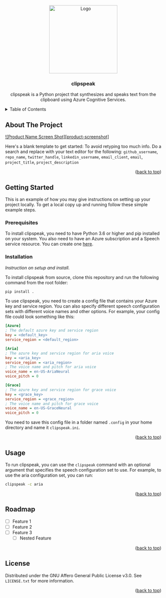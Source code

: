 <!-- Improved compatibility of back to top link: See: https://github.com/othneildrew/Best-README-Template/pull/73 -->
<a name="readme-top"></a>
<!--
*** Thanks for checking out the Best-README-Template. If you have a suggestion
*** that would make this better, please fork the repo and create a pull request
*** or simply open an issue with the tag "enhancement".
*** Don't forget to give the project a star!
*** Thanks again! Now go create something AMAZING! :D
-->


<!--
*** I'm using markdown "reference style" links for readability.
*** Reference links are enclosed in brackets [ ] instead of parentheses ( ).
*** See the bottom of this document for the declaration of the reference variables
*** for contributors-url, forks-url, etc. This is an optional, concise syntax you may use.
*** https://www.markdownguide.org/basic-syntax/#reference-style-links
-->



<!-- PROJECT LOGO -->
<br />
<div align="center">
  <a href="https://github.com/DeadBranches/clipspeak">
    <img src="https://github.com/DeadBranches/clipspeak/assets/56521874/d96fa92c-4c0e-48bd-b908-fd8e9e799678" alt="Logo" width="220" height="220">
  </a>

<h3 align="center">clipspeak</h3>

  <p align="center">
    clipspeak is a Python project that synthesizes and speaks text from the clipboard using Azure Cognitive Services.
  </p>
</div>


<!-- TABLE OF CONTENTS -->
<details>
  <summary>Table of Contents</summary>
  <ol>
    <li>
      <a href="#about-the-project">About The Project</a>
    </li>
    <li>
      <a href="#getting-started">Getting Started</a>
      <ul>
        <li><a href="#prerequisites">Prerequisites</a></li>
        <li><a href="#installation">Installation</a></li>
      </ul>
    </li>
    <li><a href="#usage">Usage</a></li>
    <li><a href="#roadmap">Roadmap</a></li>
    <li><a href="#license">License</a></li>
  </ol>
</details>



<!-- ABOUT THE PROJECT -->
## About The Project

[![Product Name Screen Shot][product-screenshot]](https://example.com)

Here's a blank template to get started: To avoid retyping too much info. Do a search and replace with your text editor for the following: `github_username`, `repo_name`, `twitter_handle`, `linkedin_username`, `email_client`, `email`, `project_title`, `project_description`

<p align="right">(<a href="#readme-top">back to top</a>)</p>



<!-- GETTING STARTED -->
## Getting Started

This is an example of how you may give instructions on setting up your project locally.
To get a local copy up and running follow these simple example steps.

### Prerequisites


To install clipspeak, you need to have Python 3.6 or higher and pip installed on your system. You also need to have an Azure subscription and a Speech service resource. You can create one [here](https://docs.microsoft.com/en-us/azure/cognitive-services/speech-service/get-started).
  
### Installation

_Instruction on setup and install._

To install clipspeak from source, clone this repository and run the following command from the root folder:

```bash
pip install .
```

To use clipspeak, you need to create a config file that contains your Azure key and service region. You can also specify different speech configuration sets with different voice names and other options. For example, your config file could look something like this:

```ini
[Azure]
; The default azure key and service region
key = <default_key>
service_region = <default_region>

[Aria]
; The azure key and service region for aria voice
key = <aria_key>
service_region = <aria_region>
; The voice name and pitch for aria voice
voice_name = en-US-AriaNeural
voice_pitch = 0

[Grace]
; The azure key and service region for grace voice
key = <grace_key>
service_region = <grace_region>
; The voice name and pitch for grace voice
voice_name = en-US-GraceNeural
voice_pitch = 0
```

You need to save this config file in a folder named `.config` in your home directory and name it `clipspeak.ini`.

<p align="right">(<a href="#readme-top">back to top</a>)</p>



<!-- USAGE EXAMPLES -->
## Usage

To run clipspeak, you can use the `clipspeak` command with an optional argument that specifies the speech configuration set to use. For example, to use the aria configuration set, you can run:

```bash
clipspeak -c aria
```
<p align="right">(<a href="#readme-top">back to top</a>)</p>



<!-- ROADMAP -->
## Roadmap

- [ ] Feature 1
- [ ] Feature 2
- [ ] Feature 3
    - [ ] Nested Feature

<p align="right">(<a href="#readme-top">back to top</a>)</p>




<!-- LICENSE -->
## License

Distributed under the GNU Affero General Public License v3.0. See `LICENSE.txt` for more information.

<p align="right">(<a href="#readme-top">back to top</a>)</p>

